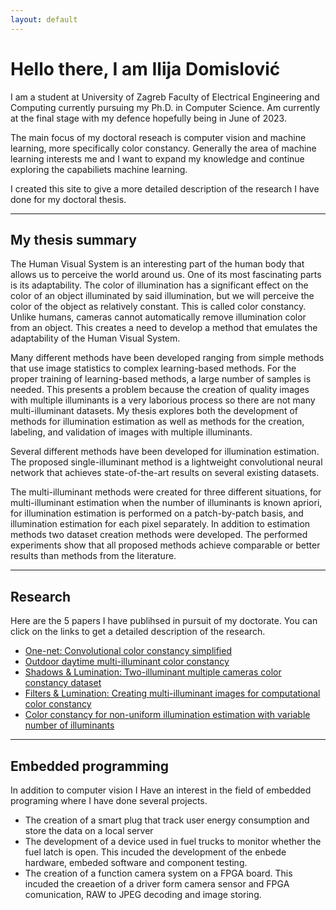 ```yaml
---
layout: default
---
```


# Hello there, I am Ilija Domislović
I am a student at University of Zagreb Faculty of Electrical Engineering and Computing currently pursuing my Ph.D. in Computer Science.
Am currently at the final stage with my defence hopefully being in June of 2023.

The main focus of my doctoral reseach is computer vision and machine learning, more specifically color constancy. 
Generally the area of machine learning interests me and I want to expand my knowledge and continue exploring the capabiliets machine learning.

I created this site to give a more detailed description of the research I have done for my doctoral thesis.

* * *


## My thesis summary

The Human Visual System is an interesting part of the human body that allows us to perceive the world around us. One of its most fascinating parts is its adaptability. The color of illumination has a significant effect on the color of an object illuminated by said illumination, but we will perceive the color of the object as relatively constant. This is called color constancy.
Unlike humans, cameras cannot automatically remove illumination color from an object. This creates a need to develop a method that emulates the adaptability of the Human Visual System. 

Many different methods have been developed ranging from simple methods that use image statistics to complex learning-based methods. For the proper training of learning-based methods, a large number of samples is needed. This presents a problem because the creation of quality images with multiple illuminants is a very laborious process so there are not many multi-illuminant datasets. My thesis explores both the development of methods for illumination estimation as well as methods for the creation, labeling, and validation of images with multiple illuminants.

Several different methods have been developed for illumination estimation.
The proposed single-illuminant method is a lightweight convolutional neural network that achieves state-of-the-art results on several existing datasets. 

The multi-illuminant methods were created for three different situations, for multi-illuminant estimation when the number of illuminants is known apriori, for illumination estimation is performed on a patch-by-patch basis, and illumination estimation for each pixel separately. In addition to estimation methods two dataset creation methods were developed. The performed experiments show that all proposed methods achieve comparable or better results than methods from the literature.




* * *


## Research

Here are the 5 papers I have publihsed in pursuit of my doctorate.
You can click on the links to get a detailed description of the research.

* [One-net: Convolutional color constancy simplified](./one_net.html)
* [Outdoor daytime multi-illuminant color constancy](./ispa.html)
* [Shadows & Lumination: Two-illuminant multiple cameras color constancy dataset](./shal.html)
* [Filters & Lumination: Creating multi-illuminant images for computational color constancy](./filters.html)
* [Color constancy for non-uniform illumination estimation with variable number of illuminants](./zane.html)



* * *

## Embedded programming


In addition to computer vision I Have an interest in the field of embedded programing where I have done several projects.

* The creation of a smart plug that track user energy consumption and store the data on a local server
* The development of a device used in fuel trucks to monitor whether the fuel latch is open. This incuded the development of the enbede hardware, embeded software and component testing.
* The creation of a function camera system on a FPGA board. This incuded the creaetion of a driver form camera sensor and FPGA comunication, RAW to JPEG decoding and image storing.




